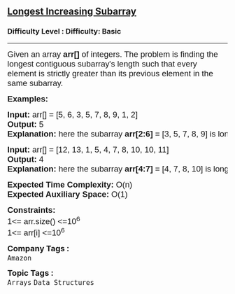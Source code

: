 <h2><a href="https://www.geeksforgeeks.org/problems/longest-increasing-subarray3811/1?page=1&company=Amazon,Microsoft,Flipkart,Google,Adobe,Samsung,Accolite,MakeMyTrip,Zoho,Snapdeal,Paytm,Morgan%20Stanley,Walmart,Goldman%20Sachs,OYO%20Rooms,Facebook,Wipro,Uber,TCS,Accenture,Infosys,Atlassian,Media.net,Cognizant&sortBy=difficulty">Longest Increasing Subarray</a></h2><h3>Difficulty Level : Difficulty: Basic</h3><hr><div class="problems_problem_content__Xm_eO"><p><span style="font-family: arial, helvetica, sans-serif; font-size: 14pt;">Given an array <strong>arr[]</strong> of integers. The problem is finding the longest contiguous subarray's length such that every element is strictly greater than its previous element in the same subarray.</span></p>
<p><span style="font-family: arial, helvetica, sans-serif; font-size: 14pt;"><strong>Examples:</strong></span></p>
<pre><span style="font-family: arial, helvetica, sans-serif; font-size: 14pt;"><strong>Input: </strong>arr[] = [5, 6, 3, 5, 7, 8, 9, 1, 2]
<strong>Output: </strong>5<br><strong>Explanation: </strong>here the subarray <strong>arr[2:6]</strong> = [3, 5, 7, 8, 9] is longest subarray to follow strictly increasing order.</span></pre>
<pre><span style="font-family: arial, helvetica, sans-serif; font-size: 14pt;"><strong>Input: </strong>arr[] = [12, 13, 1, 5, 4, 7, 8, 10, 10, 11]
<strong>Output: </strong>4<br></span><strong style="font-family: arial, helvetica, sans-serif; font-size: 14pt;">Explanation: </strong><span style="font-family: arial, helvetica, sans-serif; font-size: 14pt;">here the subarray </span><strong style="font-family: arial, helvetica, sans-serif; font-size: 14pt;">arr[4:7]</strong><span style="font-family: arial, helvetica, sans-serif; font-size: 14pt;"> = [4, 7, 8, 10] is longest subarray to follow strictly increasing order.</span></pre>
<p><span style="font-family: arial, helvetica, sans-serif; font-size: 14pt;"><strong>Expected Time Complexity:</strong> O(n)<br><strong>Expected Auxiliary Space:</strong> O(1)</span></p>
<p><span style="font-family: arial, helvetica, sans-serif; font-size: 14pt;"><strong>Constraints:</strong> </span><br><span style="font-family: arial, helvetica, sans-serif; font-size: 14pt;">1&lt;= arr.size() &lt;=10<sup>6</sup><br>1&lt;= arr[i] &lt;=10<sup>6</sup></span></p></div><p><span style=font-size:18px><strong>Company Tags : </strong><br><code>Amazon</code>&nbsp;<br><p><span style=font-size:18px><strong>Topic Tags : </strong><br><code>Arrays</code>&nbsp;<code>Data Structures</code>&nbsp;